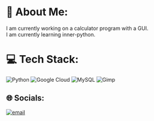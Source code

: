 # 💫 About Me:
I am currently working on a calculator program with a GUI.<br>I am currently learning inner-python.
# 💻 Tech Stack:
![Python](https://img.shields.io/badge/python-3670A0?style=flat&logo=python&logoColor=ffdd54) ![Google Cloud](https://img.shields.io/badge/GoogleCloud-%234285F4.svg?style=flat&logo=google-cloud&logoColor=white) ![MySQL](https://img.shields.io/badge/mysql-4479A1.svg?style=flat&logo=mysql&logoColor=white) ![Gimp](https://img.shields.io/badge/Gimp-657D8B?style=flat&logo=gimp&logoColor=FFFFFF)
## 🌐 Socials:
[![email](https://img.shields.io/badge/Email-D14836?logo=gmail&logoColor=white)](mailto:farwanruwaifi.cs@gmail.com) 

